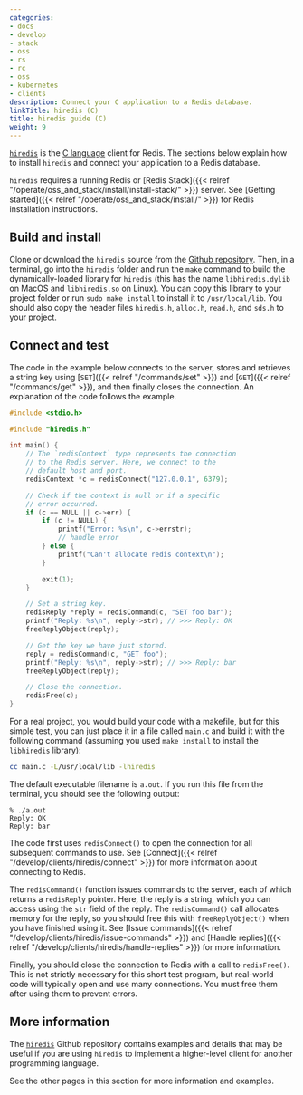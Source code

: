 ```yaml
---
categories:
- docs
- develop
- stack
- oss
- rs
- rc
- oss
- kubernetes
- clients
description: Connect your C application to a Redis database.
linkTitle: hiredis (C)
title: hiredis guide (C)
weight: 9
---
```


[`hiredis`](https://github.com/redis/hiredis) is the
[C language](https://en.wikipedia.org/wiki/C_(programming_language))
client for Redis.
The sections below explain how to install `hiredis` and connect your application
to a Redis database.

`hiredis` requires a running Redis or [Redis Stack]({{< relref "/operate/oss_and_stack/install/install-stack/" >}}) server. See [Getting started]({{< relref "/operate/oss_and_stack/install/" >}}) for Redis installation instructions.

## Build and install

Clone or download the `hiredis` source from the [Github repository](https://github.com/redis/hiredis).
Then, in a terminal, go into the `hiredis` folder and run the `make` command to build
the dynamically-loaded library for `hiredis` (this has the name `libhiredis.dylib` on
MacOS and `libhiredis.so` on Linux). You can copy this library to your
project folder or run `sudo make install` to install it to `/usr/local/lib`.
You should also copy the header files `hiredis.h`, `alloc.h`, `read.h`, and
`sds.h` to your project.

## Connect and test

The code in the example below connects to the server, stores and retrieves
a string key using [`SET`]({{< relref "/commands/set" >}}) and
[`GET`]({{< relref "/commands/get" >}}), and then finally closes the
connection. An explanation of the code follows the example.

```c
#include <stdio.h>

#include "hiredis.h"

int main() {
    // The `redisContext` type represents the connection
    // to the Redis server. Here, we connect to the
    // default host and port.
    redisContext *c = redisConnect("127.0.0.1", 6379);

    // Check if the context is null or if a specific
    // error occurred.
    if (c == NULL || c->err) {
        if (c != NULL) {
            printf("Error: %s\n", c->errstr);
            // handle error
        } else {
            printf("Can't allocate redis context\n");
        }

        exit(1);
    }

    // Set a string key.
    redisReply *reply = redisCommand(c, "SET foo bar");
    printf("Reply: %s\n", reply->str); // >>> Reply: OK
    freeReplyObject(reply);

    // Get the key we have just stored.
    reply = redisCommand(c, "GET foo");
    printf("Reply: %s\n", reply->str); // >>> Reply: bar
    freeReplyObject(reply);

    // Close the connection.
    redisFree(c);
}
```

For a real project, you would build your code with a makefile, but for
this simple test, you can just place it in a file called `main.c` and
build it with the following command (assuming you used `make install` to
install the `libhiredis` library):

```bash
cc main.c -L/usr/local/lib -lhiredis
```

The default executable filename is `a.out`. If you run this file from
the terminal, you should see the following output:

```
% ./a.out                             
Reply: OK
Reply: bar
```

The code first uses `redisConnect()` to open the connection for
all subsequent commands to use. See
[Connect]({{< relref "/develop/clients/hiredis/connect" >}}) for
more information about connecting to Redis.

The `redisCommand()` function
issues commands to the server, each of which returns a
`redisReply` pointer. Here, the reply is a string, which you can
access using the `str` field of the reply. The `redisCommand()`
call allocates memory for the reply, so you should free this
with `freeReplyObject()` when you have finished using it.
See [Issue commands]({{< relref "/develop/clients/hiredis/issue-commands" >}})
and [Handle replies]({{< relref "/develop/clients/hiredis/handle-replies" >}})
for more information.

Finally, you should close the connection to Redis with a
call to `redisFree()`. This is not strictly necessary
for this short test program, but real-world code will typically
open and use many connections. You must free them after using them
to prevent errors.

## More information

The [`hiredis`](https://github.com/redis/hiredis) Github repository contains
examples and details that may be useful if you are using `hiredis` to
implement a higher-level client for another programming language.

See the other pages in this section for more information and examples.
